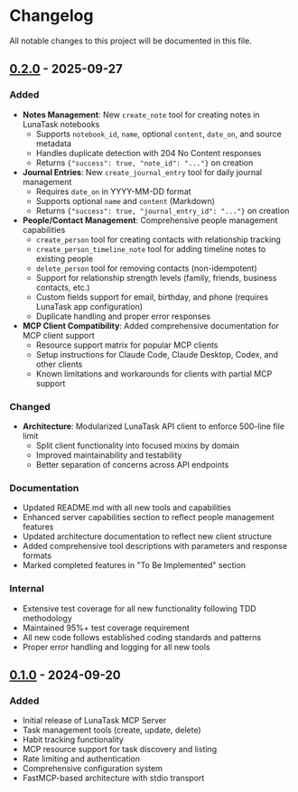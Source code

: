 # Changelog

All notable changes to this project will be documented in this file.

## [0.2.0] - 2025-09-27

### Added
- **Notes Management**: New `create_note` tool for creating notes in LunaTask notebooks
  - Supports `notebook_id`, `name`, optional `content`, `date_on`, and source metadata
  - Handles duplicate detection with 204 No Content responses
  - Returns `{"success": true, "note_id": "..."}` on creation
- **Journal Entries**: New `create_journal_entry` tool for daily journal management
  - Requires `date_on` in YYYY-MM-DD format
  - Supports optional `name` and `content` (Markdown)
  - Returns `{"success": true, "journal_entry_id": "..."}` on creation
- **People/Contact Management**: Comprehensive people management capabilities
  - `create_person` tool for creating contacts with relationship tracking
  - `create_person_timeline_note` tool for adding timeline notes to existing people
  - `delete_person` tool for removing contacts (non-idempotent)
  - Support for relationship strength levels (family, friends, business contacts, etc.)
  - Custom fields support for email, birthday, and phone (requires LunaTask app configuration)
  - Duplicate handling and proper error responses
- **MCP Client Compatibility**: Added comprehensive documentation for MCP client support
  - Resource support matrix for popular MCP clients
  - Setup instructions for Claude Code, Claude Desktop, Codex, and other clients
  - Known limitations and workarounds for clients with partial MCP support

### Changed
- **Architecture**: Modularized LunaTask API client to enforce 500-line file limit
  - Split client functionality into focused mixins by domain
  - Improved maintainability and testability
  - Better separation of concerns across API endpoints

### Documentation
- Updated README.md with all new tools and capabilities
- Enhanced server capabilities section to reflect people management features
- Updated architecture documentation to reflect new client structure
- Added comprehensive tool descriptions with parameters and response formats
- Marked completed features in "To Be Implemented" section

### Internal
- Extensive test coverage for all new functionality following TDD methodology
- Maintained 95%+ test coverage requirement
- All new code follows established coding standards and patterns
- Proper error handling and logging for all new tools

## [0.1.0] - 2024-09-20

### Added
- Initial release of LunaTask MCP Server
- Task management tools (create, update, delete)
- Habit tracking functionality
- MCP resource support for task discovery and listing
- Rate limiting and authentication
- Comprehensive configuration system
- FastMCP-based architecture with stdio transport

[0.2.0]: https://github.com/tensorfreitas/lunatask-mcp/compare/v0.1.0...v0.2.0
[0.1.0]: https://github.com/tensorfreitas/lunatask-mcp/releases/tag/v0.1.0